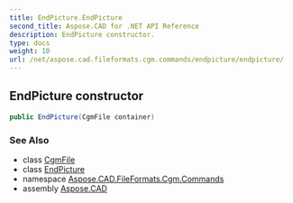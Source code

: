 ```yaml
---
title: EndPicture.EndPicture
second_title: Aspose.CAD for .NET API Reference
description: EndPicture constructor. 
type: docs
weight: 10
url: /net/aspose.cad.fileformats.cgm.commands/endpicture/endpicture/
---
```

## EndPicture constructor

```csharp
public EndPicture(CgmFile container)
```

### See Also

* class [CgmFile](../../../aspose.cad.fileformats.cgm/cgmfile/)
* class [EndPicture](../)
* namespace [Aspose.CAD.FileFormats.Cgm.Commands](../../endpicture/)
* assembly [Aspose.CAD](../../../)


